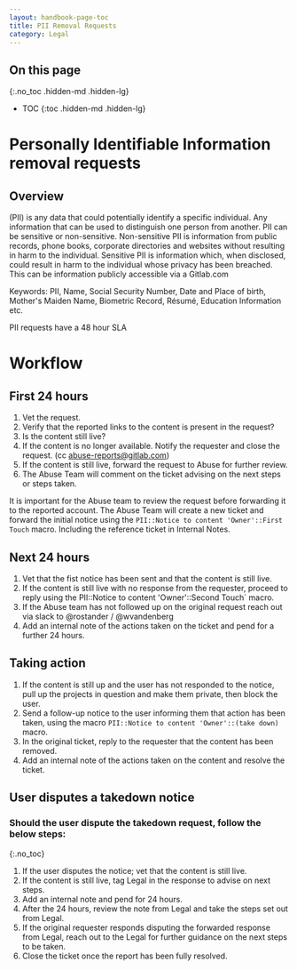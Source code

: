 ```yaml
---
layout: handbook-page-toc
title: PII Removal Requests
category: Legal
---
```


## On this page
{:.no_toc .hidden-md .hidden-lg}

- TOC
{:toc .hidden-md .hidden-lg}

# Personally Identifiable Information removal requests 

## Overview

 (PII) is any data that could potentially identify a specific individual. Any information that can be used to distinguish one person from another. PII can be sensitive or non-sensitive. Non-sensitive PII is information from public records, phone books, corporate directories and websites without resulting in harm to the individual. Sensitive PII is information which, when disclosed, could result in harm to the individual whose privacy has been breached. This can be information publicly accessible via a Gitlab.com
 
 Keywords:  PII, Name, Social Security Number, Date and Place of birth, Mother's Maiden Name, Biometric Record, Résumé, Education Information etc.
 
 PII requests have a 48 hour SLA 

# Workflow

## First 24 hours

1. Vet the request. 
1. Verify that the reported links to the content is present in the request?  
1. Is the content still live? 
1. If the content is no longer available. Notify the requester and close the request. (cc abuse-reports@gitlab.com) 
1. If the content is still live, forward the request to Abuse for further review.
1. The Abuse Team will comment on the ticket advising on the next steps or steps taken. 

It is important for the Abuse team to review the request before forwarding it to the reported account.  The Abuse Team will create a new ticket and forward the initial notice using the  `PII::Notice to content 'Owner'::First Touch` macro.  Including the reference ticket in Internal Notes. 

## Next 24 hours

1. Vet that the fist notice has been sent and that the content is still live. 
1. If the content is still live with no response from the requester, proceed to reply using the PII::Notice to content 'Owner'::Second Touch` macro. 
1. If the Abuse team has not followed up on the original request reach out via slack to @rostander / @wvandenberg 
1. Add an internal note of the actions taken on the ticket and pend for a further 24 hours. 

## Taking action

1. If the content is still up and the user has not responded to the notice, pull up the projects in question and make them private, then block the user.
1. Send a follow-up notice to the user informing them that action has been taken, using the macro `PII::Notice to content 'Owner'::(take down)` macro. 
1. In the original ticket, reply to the requester that the content has been removed.
1. Add an internal note of the actions taken on the content and resolve the ticket. 

## User disputes a takedown notice

### Should the user dispute the takedown request, follow the below steps:
{:.no_toc}

1. If the user disputes the notice; vet that the content is still live. 
1. If the content is still live, tag Legal in the response to advise on next steps.
1. Add an internal note and pend for 24 hours. 
1. After the 24 hours, review the note from Legal and take the steps set out from Legal.
1. If the original requester responds disputing the forwarded response from Legal, reach out to the Legal for further guidance on the next steps to be taken. 
1. Close the ticket once the report has been fully resolved.
